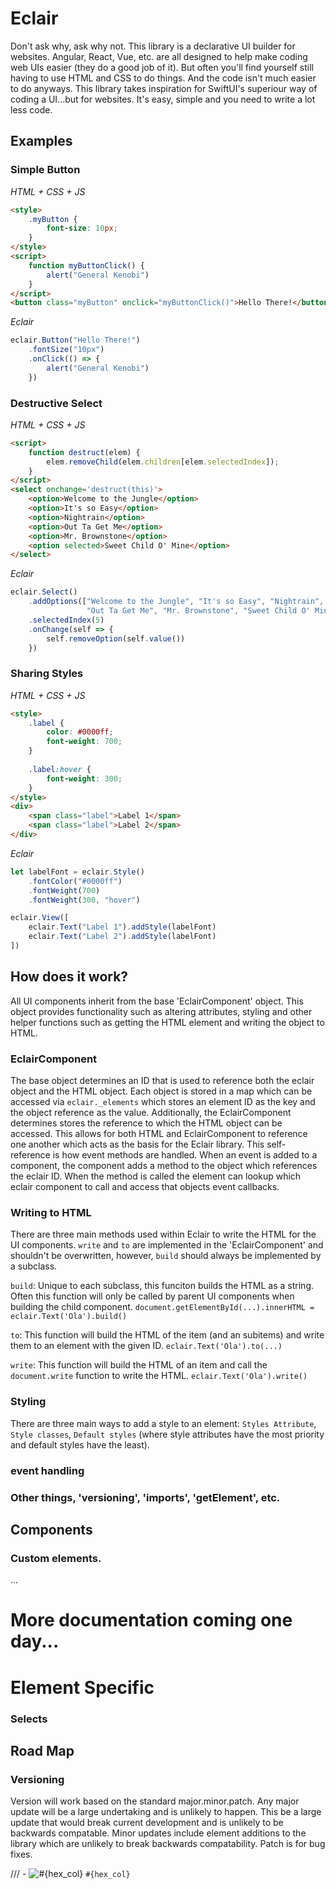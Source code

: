 # Eclair
Don't ask why, ask why not. This library is a declarative UI builder for websites. Angular, React, Vue, etc. are all designed to help make coding web UIs easier (they do a good job of it). But often you'll find yourself still having to use HTML and CSS to do things. And the code isn't much easier to do anyways. This library takes inspiration for SwiftUI's superiour way of coding a UI...but for websites. It's easy, simple and you need to write a lot less code.

## Examples
### Simple Button
_HTML + CSS + JS_
``` html
<style>
    .myButton {
        font-size: 10px;
    }
</style>
<script>
    function myButtonClick() {
        alert("General Kenobi")
    }
</script>
<button class="myButton" onclick="myButtonClick()">Hello There!</button>
```

_Eclair_
``` javascript
eclair.Button("Hello There!")
    .fontSize("10px")
    .onClick(() => {
        alert("General Kenobi")
    })
```

### Destructive Select
_HTML + CSS + JS_
``` html
<script>
    function destruct(elem) {
        elem.removeChild(elem.children[elem.selectedIndex]);
    }
</script>
<select onchange='destruct(this)'>
    <option>Welcome to the Jungle</option>
    <option>It's so Easy</option>
    <option>Nightrain</option>
    <option>Out Ta Get Me</option>
    <option>Mr. Brownstone</option>
    <option selected>Sweet Child O' Mine</option>
</select>
```

_Eclair_
``` javascript
eclair.Select()
    .addOptions(["Welcome to the Jungle", "It's so Easy", "Nightrain",
                 "Out Ta Get Me", "Mr. Brownstone", "Sweet Child O' Mine"])
    .selectedIndex(5)
    .onChange(self => {
        self.removeOption(self.value())
    })
```

### Sharing Styles
_HTML + CSS + JS_
``` html
<style>
    .label {
        color: #0000ff;
        font-weight: 700;
    }
    
    .label:hover {
        font-weight: 300;
    }
</style>
<div>
    <span class="label">Label 1</span>
    <span class="label">Label 2</span>
</div>
```

_Eclair_
``` javascript
let labelFont = eclair.Style()
    .fontColor("#0000ff")
    .fontWeight(700)
    .fontWeight(300, "hover")

eclair.View([
    eclair.Text("Label 1").addStyle(labelFont)
    eclair.Text("Label 2").addStyle(labelFont)
])
```

## How does it work?
All UI components inherit from the base 'EclairComponent' object. This object provides functionality such as altering attributes, styling and other helper functions such as getting the HTML element and writing the object to HTML. 

### EclairComponent
The base object determines an ID that is used to reference both the eclair object and the HTML object. Each object is stored in a map which can be accessed via `eclair._elements` which stores an element ID as the key and the object reference as the value. Additionally, the EclairComponent determines stores the reference to which the HTML object can be accessed. This allows for both HTML and EclairComponent to reference one another which acts as the basis for the Eclair library. This self-reference is how event methods are handled. When an event is added to a component, the component adds a method to the object which references the eclair ID. When the method is called the element can lookup which eclair component to call and access that objects event callbacks.

### Writing to HTML
There are three main methods used within Eclair to write the HTML for the UI components. `write` and `to` are implemented in the 'EclairComponent' and shouldn't be overwritten, however, `build` should always be implemented by a subclass.

`build`: Unique to each subclass, this funciton builds the HTML as a string. Often this function will only be called by parent UI components when building the child component. `document.getElementById(...).innerHTML = eclair.Text('Ola').build()`

`to`: This function will build the HTML of the item (and an subitems) and write them to an element with the given ID. `eclair.Text('Ola').to(...)`

`write`: This function will build the HTML of an item and call the `document.write` function to write the HTML. `eclair.Text('Ola').write()`

### Styling
There are three main ways to add a style to an element:
`Styles Attribute`, `Style classes`, `Default styles` (where style attributes have the most priority and default styles have the least). 
### event handling
### Other things, 'versioning', 'imports', 'getElement', etc.

## Components
### Custom elements.
...

# More documentation coming one day...
# Element Specific
### Selects


## Road Map
### Versioning
Version will work based on the standard major.minor.patch. Any major update will be a large undertaking and is unlikely to happen. This be a large update that would break current development and is unlikely to be backwards compatable. Minor updates include element additions to the library which are unlikely to break backwards compatability. Patch is for bug fixes.

/// - ![#{hex_col}](https://via.placeholder.com/15/{hex_col}/000000?text=+) `#{hex_col}`
